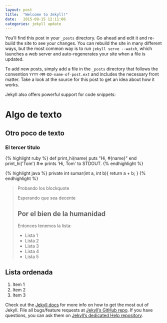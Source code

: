 ```yaml
---
layout: post
title:  "Welcome to Jekyll!"
date:   2015-09-15 12:11:06
categories: jekyll update
---
```

You’ll find this post in your `_posts` directory. Go ahead and edit it and re-build the site to see your changes. You can rebuild the site in many different ways, but the most common way is to run `jekyll serve --watch`, which launches a web server and auto-regenerates your site when a file is updated.

To add new posts, simply add a file in the `_posts` directory that follows the convention `YYYY-MM-DD-name-of-post.ext` and includes the necessary front matter. Take a look at the source for this post to get an idea about how it works.

Jekyll also offers powerful support for code snippets:

Algo de texto
=============

Otro poco de texto
------------------

### El tercer titulo

{% highlight ruby %}
def print_hi(name)
  puts "Hi, #{name}"
end
print_hi('Tom')
#=> prints 'Hi, Tom' to STDOUT.
{% endhighlight %}

{% highlight java %}
private int sumar(int a, int b){
    return a + b;
}
{% endhighlight %}

>Probando los blockquote
>
>Esperando que sea decente
>
> ## Por el bien de la humanidad
>
>
>Entonces tenemos la lista:
>
> *   Lista 1
> *   Lista 2
> *   Lista 3
> *   Lista 4
> *   Lista 5

## Lista ordenada

1. Item 1
2. Item 2
3. Item 3

Check out the [Jekyll docs][jekyll] for more info on how to get the most out of Jekyll. File all bugs/feature requests at [Jekyll’s GitHub repo][jekyll-gh]. If you have questions, you can ask them on [Jekyll’s dedicated Help repository][jekyll-help].

[jekyll]:      http://jekyllrb.com
[jekyll-gh]:   https://github.com/jekyll/jekyll
[jekyll-help]: https://github.com/jekyll/jekyll-help
